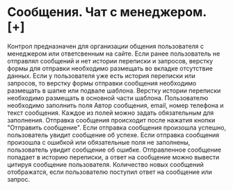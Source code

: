 ﻿---
description: 2.4.7
---
# Сообщения. Чат с менеджером. [+]
Контрол предназначен для организации общения пользователя с менеджером или ответсвенным на сайте.
Если ранее пользователь не отправлял сообщений и нет истории переписки и запросов, верстку формы для отправки необходимо размещать во вкладке отсутствие данных.
Если у пользователя уже есть история переписки или запросов, то верстку формы отправки сообщения необходимо размещать в шапке или подвале шаблона.
Верстку истории переписки необходимо размещать в основной части шаблона.
Пользователю необходимо заполнить поля Автор сообщения, email, номер телефона и текст сообщения. Каждое из полей можно задать обязательным для заполнения. Отправка сообщения происходит после нажатия кнопки "Отправить сообщение".
Если отправка сообщения произошла успешно, пользователь увидит сообщение об успехе.
Если отправка сообщения произошла с ошибкой или обязательные поля не заполнены, пользователь увидит сообщение об ошибке.
Отправленное сообщение попадает в историю переписки, а ответ на сообщение можно вывести цитируя сообщение пользователя.
Количество новых сообщений отображатся, если пользователю поступил ответ на сообщение или запрос.
